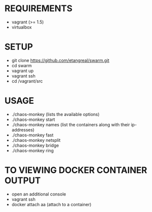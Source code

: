 # REQUIREMENTS

  - vagrant (>= 1.5)
  - virtualbox

# SETUP

  - git clone https://github.com/etangreal/swarm.git
  - cd swarm
  - vagrant up
  - vagrant ssh
  - cd /vagrant/src

# USAGE

  - ./chaos-monkey (lists the available options)
  - ./chaos-monkey start
  - ./chaos-monkey names (list the containers along with their ip-addresses)
  - ./chaos-monkey fast
  - ./chaos-monkey netsplit
  - ./chaos-monkey bridge
  - ./chaos-monkey ring
  
# TO VIEWING DOCKER CONTAINER OUTPUT
  - open an additional console
  - vagrant ssh
  - docker attach aa (attach to a container)
